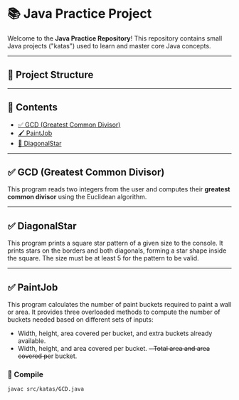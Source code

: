 # 📚 Java Practice Project

Welcome to the **Java Practice Repository**! This repository contains small Java projects ("katas") used to learn and master core Java concepts.

---

## 📁 Project Structure


---

## 📘 Contents

- [✅ GCD (Greatest Common Divisor)](#-gcd-greatest-common-divisor)
- [🖌️ PaintJob](#️-paintjob-kata)
- [📐 DiagonalStar](#-diagonalstar-kata)

---

## ✅ GCD (Greatest Common Divisor)

This program reads two integers from the user and computes their **greatest common divisor** using the Euclidean algorithm.

---

## ✅ DiagonalStar

This program prints a square star pattern of a given size to the console. It prints stars on the borders and both diagonals, forming a star shape inside the square. The size must be at least 5 for the pattern to be valid.

---

## ✅ PaintJob

This program calculates the number of paint buckets required to paint a wall or area. It provides three overloaded methods to compute the number of buckets needed based on different sets of inputs:

- Width, height, area covered per bucket, and extra buckets already available.
- Width, height, and area covered per bucket.
~~- Total area and area covered pe~~r bucket.

### 🔧 Compile

```bash
javac src/katas/GCD.java


